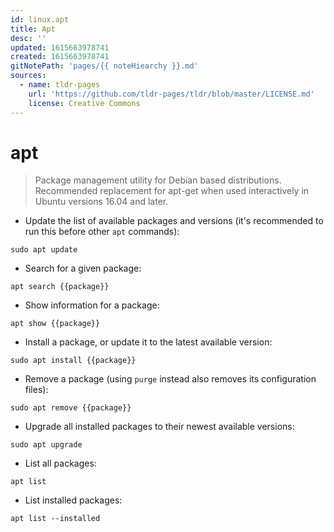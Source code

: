 ```yaml
---
id: linux.apt
title: Apt
desc: ''
updated: 1615663978741
created: 1615663978741
gitNotePath: 'pages/{{ noteHiearchy }}.md'
sources:
  - name: tldr-pages
    url: 'https://github.com/tldr-pages/tldr/blob/master/LICENSE.md'
    license: Creative Commons
---
```

# apt

> Package management utility for Debian based distributions.
> Recommended replacement for apt-get when used interactively in Ubuntu versions 16.04 and later.

- Update the list of available packages and versions (it's recommended to run this before other `apt` commands):

`sudo apt update`

- Search for a given package:

`apt search {{package}}`

- Show information for a package:

`apt show {{package}}`

- Install a package, or update it to the latest available version:

`sudo apt install {{package}}`

- Remove a package (using `purge` instead also removes its configuration files):

`sudo apt remove {{package}}`

- Upgrade all installed packages to their newest available versions:

`sudo apt upgrade`

- List all packages:

`apt list`

- List installed packages:

`apt list --installed`

